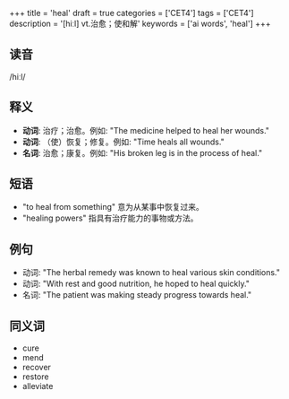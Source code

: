 +++
title = 'heal'
draft = true
categories = ['CET4']
tags = ['CET4']
description = '[hiːl] vt.治愈；使和解'
keywords = ['ai words', 'heal']
+++

## 读音
/hiːl/

## 释义
- **动词**: 治疗；治愈。例如: "The medicine helped to heal her wounds."
- **动词**: （使）恢复；修复。例如: "Time heals all wounds."
- **名词**: 治愈；康复。例如: "His broken leg is in the process of heal."

## 短语
- "to heal from something" 意为从某事中恢复过来。
- "healing powers" 指具有治疗能力的事物或方法。

## 例句
- 动词: "The herbal remedy was known to heal various skin conditions."
- 动词: "With rest and good nutrition, he hoped to heal quickly."
- 名词: "The patient was making steady progress towards heal."

## 同义词
- cure
- mend
- recover
- restore
- alleviate

